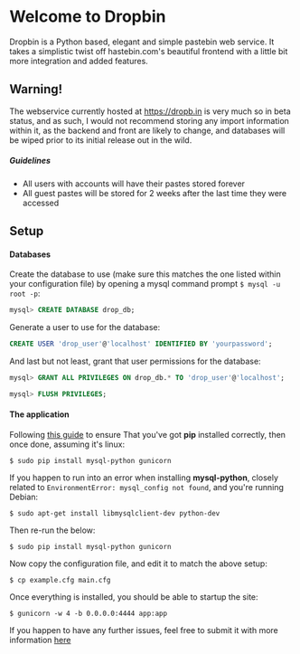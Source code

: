 # Welcome to Dropbin
Dropbin is a Python based, elegant and simple pastebin web service. It takes a
simplistic twist off hastebin.com's beautiful frontend with a little bit more
integration and added features.

## Warning!

The webservice currently hosted at https://dropb.in is very much so in beta status,
and as such, I would not recommend storing any import information within it, as
the backend and front are likely to change, and databases will be wiped prior to
its initial release out in the wild.


##### Guidelines

   * All users with accounts will have their pastes stored forever
   * All guest pastes will be stored for 2 weeks after the last time they were
     accessed


## Setup

#### Databases

Create the database to use (make sure this matches the one listed within your
configuration file) by opening a mysql command prompt `$ mysql -u root -p`:

```sql
mysql> CREATE DATABASE drop_db;
```

Generate a user to use for the database:

```sql
CREATE USER 'drop_user'@'localhost' IDENTIFIED BY 'yourpassword';
```

And last but not least, grant that user permissions for the database:

```sql
mysql> GRANT ALL PRIVILEGES ON drop_db.* TO 'drop_user'@'localhost';
```

```sql
mysql> FLUSH PRIVILEGES;
```

#### The application

Following [this guide](https://pip.pypa.io/en/latest/installing.html) to ensure
That you've got **pip** installed correctly, then once done, assuming it's linux:

```
$ sudo pip install mysql-python gunicorn
```

If you happen to run into an error when installing **mysql-python**, closely
related to `EnvironmentError: mysql_config not found`, and you're running Debian:

```
$ sudo apt-get install libmysqlclient-dev python-dev
```

Then re-run the below:

```
$ sudo pip install mysql-python gunicorn
```

Now copy the configuration file, and edit it to match the above setup:

```
$ cp example.cfg main.cfg
```

Once everything is installed, you should be able to startup the site:

```
$ gunicorn -w 4 -b 0.0.0.0:4444 app:app
```

If you happen to have any further issues, feel free to submit it with more
information [here](https://github.com/Liamraystanley/dropbin/issues)

